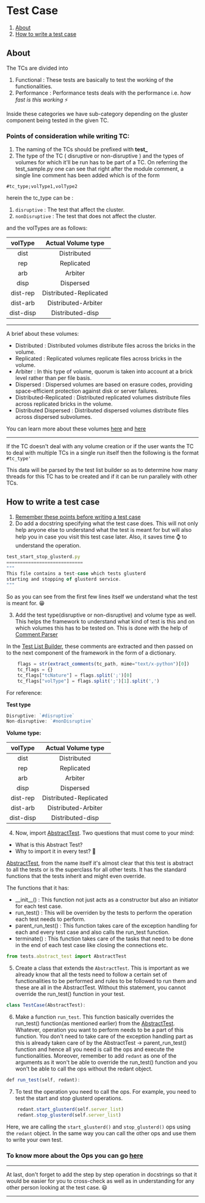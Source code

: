 # Test Case

1. [About](#about)
2. [How to write a test case](#how-to-write-a-test-case)

## About
The TCs are divided into
1. Functional : These tests are basically to test the working of the functionalities.
2. Performance : Performance tests deals with the performance i.e. *how fast is this working* :zap:

Inside these categories we have sub-category depending on the gluster
component being tested in the given TC.

### Points of consideration while writing TC:
1. The naming of the TCs should be prefixed with **test_**
2. The type of the TC ( disruptive or non-disruptive ) and the
types of volumes for which it'll be run has to be part of a TC. On referring
the test_sample.py one can see that right after the module comment, a single
line comment has been added which is of the form

`#tc_type;volType1,volType2`

herein the tc_type can be :
1. `disruptive` : The test that affect the cluster.
2. `nonDisruptive` : The test that does not affect the cluster.

and the volTypes are as follows:

| volType | Actual Volume type |
| :-----: | :----------------: |
|  dist   |  Distributed       |
|  rep    |  Replicated        |
|  arb    |  Arbiter           |
|  disp   |  Dispersed         |
|  dist-rep | Distributed-Replicated |
|  dist-arb | Distributed-Arbiter |
|  dist-disp | Distributed-disp |

---
A brief about these volumes:
* Distributed : Distributed volumes distribute files across the bricks in the volume. 
* Replicated :  Replicated volumes replicate files across bricks in the volume.
* Arbiter : In this type of volume, quorum is taken into account at a brick level rather than per file basis. 
* Dispersed : Dispersed volumes are based on erasure codes, providing space-efficient protection against disk or server failures. 
* Distributed-Replicated : Distributed replicated volumes distribute files across replicated bricks in the volume.
* Distributed Dispersed : Distributed dispersed volumes distribute files across dispersed subvolumes.

You can learn more about these volumes [here](https://docs.gluster.org/en/latest/Administrator-Guide/Setting-Up-Volumes/) and [here](https://docs.gluster.org/en/latest/Administrator-Guide/Thin-Arbiter-Volumes/)

---

If the TC doesn't deal with any volume creation or if the user wants the TC
to deal with multiple TCs in a single run itself then the following is the
format
`#tc_type'`

This data will be parsed by the test list builder so as to determine how many
threads for this TC has to be created and if it can be run parallely with other
TCs.


## How to write a test case

1. [Remember these points before writing a test case](#points-of-consideration-while-writing-tc)
2. Do add a docstring specifying what the test case does. This will not only 
help anyone else to understand what the test is meant for but will also help 
you in case you visit this test case later. Also, it saves time :watch: to understand the operation. 
```js
test_start_stop_glusterd.py
============================
"""
This file contains a test-case which tests glusterd
starting and stopping of glusterd service.
"""

```
So as you can see from the first few lines itself we understand what the test is meant for. :grin:

3. Add the test type(disruptive or non-disruptive) and volume type as well. This helps the framework to understand what kind of test is this and on which volumes this has to be tested on. This is done with the help of [Comment Parser](https://pypi.org/project/comment-parser/#:~:text=Python%20module%20used%20to%20extract,code%20files%20of%20various%20types.)

In the [Test List Builder](https://github.com/srijan-sivakumar/redant/blob/main/core/test_list_builder.py), these comments are extracted and then passed on to the next component of the framework in the form of a dictionary.
```js
    flags = str(extract_comments(tc_path, mime="text/x-python")[0])
    tc_flags = {}
    tc_flags["tcNature"] = flags.split(';')[0]
    tc_flags["volType"] = flags.split(';')[1].split(',')
```

For reference:

**Test type**

```js
Disruptive: `#disruptive`
Non-disruptive: `#nonDisruptive`
```

**Volume type:**

| volType | Actual Volume type |
| :-----: | :----------------: |
|  dist   |  Distributed       |
|  rep    |  Replicated        |
|  arb    |  Arbiter           |
|  disp   |  Dispersed         |
|  dist-rep | Distributed-Replicated |
|  dist-arb | Distributed-Arbiter |
|  dist-disp | Distributed-disp |


4. Now, import [AbstractTest](https://github.com/srijan-sivakumar/redant/blob/main/tests/abstract_test.py). Two questions that must come to your mind:
- What is this Abstract Test?
- Why to import it in every test? :space_invader:

[AbstractTest](https://github.com/srijan-sivakumar/redant/blob/main/tests/abstract_test.py), from the name itself it's almost clear that this test is abstract to all the tests or is the superclass for all other tests. It has the standard functions that the tests inherit and might even override.

The functions that it has:
* \_\_init\_\_() : This function not just acts as a constructor but also an initiator for each test case.
* run_test() : This will be overriden by the tests to perform the operation each test needs to perform.
* parent_run_test() : This function takes care of the exception handling for each and every test case and also calls the run_test function.
* terminate() : This function takes care of the tasks that need to be done in the end of each test case like closing the connections etc.

```js
from tests.abstract_test import AbstractTest
```

5. Create a class that extends the `AbstractTest`. This is important as we already know that all the tests need to follow a certain set of functionalities to be performed and rules to be followed to run them and these are all in the AbstractTest. Without this statement, you cannot override the run_test() function in your test.
```js
class TestCase(AbstractTest):
```

6. Make a function `run_test`. This function basically overrides the run_test() function(as mentioned earlier) from the [AbstractTest](https://github.com/srijan-sivakumar/redant/blob/main/tests/abstract_test.py). Whatever, operation you want to perform needs to be a part of this function. You don't need to take care of the exception handling part as this is already taken care of by the AbstractTest -> parent_run_test() function and hence all you need is call the ops and execute the functionalities. Moreover, remember to add `redant` as one of the arguments as it won't be able to override the run_test() function and you won't be able to call the ops without the redant object.

```js
def run_test(self, redant):
```
7. To test the operation you need to call the ops. For example, you need to test the start and stop glusterd operations.
```js
    redant.start_glusterd(self.server_list)
    redant.stop_glusterd(self.server_list)
```
Here, we are calling the `start_glusterd()` and `stop_glusterd()` ops using the `redant` object.
In the same way you can call the other ops and use them to write your own test.

### To know more about the Ops you can go [here](https://github.com/srijan-sivakumar/redant/blob/main/common/ops/OPS_README.md)

---

At last, don't forget to add the step by step operation in docstrings so that it would be easier for you to cross-check as well as in understanding for any other person looking at the test case. :smiley:

---
